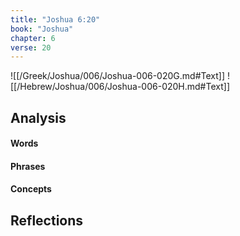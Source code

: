 ```yaml
---
title: "Joshua 6:20"
book: "Joshua"
chapter: 6
verse: 20
---
```

![[/Greek/Joshua/006/Joshua-006-020G.md#Text]]
![[/Hebrew/Joshua/006/Joshua-006-020H.md#Text]]

## Analysis

#### Words

#### Phrases

#### Concepts

## Reflections
